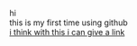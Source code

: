 hi <br>this is my first time using github <br>
[i think with this i can give a link](www.google.com)